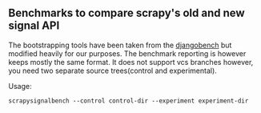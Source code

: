 ## Benchmarks to compare scrapy's old and new signal API

The bootstrapping tools have been taken from the [djangobench](https://github.com/django/djangobench) but modified heavily for our
purposes. The benchmark reporting is however keeps mostly the same format. It does not support vcs branches however, you need two separate source trees(control and experimental).

Usage:

`scrapysignalbench --control control-dir --experiment experiment-dir`
